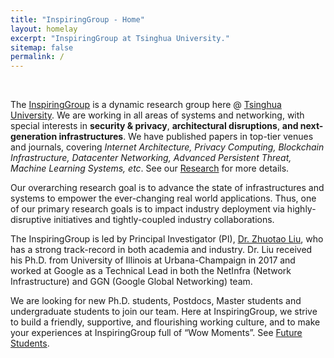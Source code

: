 ```yaml
---
title: "InspiringGroup - Home"
layout: homelay
excerpt: "InspiringGroup at Tsinghua University."
sitemap: false
permalink: /
---
```


<br />

<div class="homewords">

The [InspiringGroup](.) is a dynamic research group here @ [Tsinghua University](https://www.tsinghua.edu.cn/). We are working in all areas of systems and networking, with special interests in **security & privacy**, **architectural disruptions**, **and next-generation infrastructures**. We have published papers in top-tier venues and journals, covering *Internet Architecture, Privacy Computing, Blockchain Infrastructure, Datacenter Networking, Advanced Persistent Threat, Machine Learning Systems, etc*. See our [Research](./research) for more details.  

Our overarching research goal is to advance the state of infrastructures and systems to empower the ever-changing real world applications. Thus, one of our primary research goals is to impact industry deployment via highly-disruptive initiatives and tightly-coupled industry collaborations. 

The InspiringGroup is led by Principal Investigator (PI), [Dr. Zhuotao Liu](./team), who has a strong track-record in both academia and industry. Dr. Liu received his Ph.D. from University of Illinois at Urbana-Champaign in 2017 and worked at Google as a Technical Lead in both the NetInfra (Network Infrastructure) and GGN (Google Global Networking) team.  

<span class="">We are looking for new Ph.D. students, Postdocs, Master students and undergraduate students to join our team</span>. Here at InspiringGroup, we strive to build a friendly, supportive, and flourishing working culture, and to make your experiences at InspiringGroup full of “Wow Moments”. See [Future Students](./joinus). 

</div>

